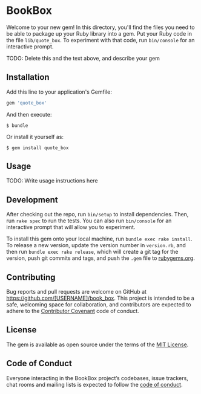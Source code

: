 # BookBox

Welcome to your new gem! In this directory, you'll find the files you need to be able to package up your Ruby library into a gem. Put your Ruby code in the file `lib/quote_box`. To experiment with that code, run `bin/console` for an interactive prompt.

TODO: Delete this and the text above, and describe your gem

## Installation

Add this line to your application's Gemfile:

```ruby
gem 'quote_box'
```

And then execute:

    $ bundle

Or install it yourself as:

    $ gem install quote_box

## Usage

TODO: Write usage instructions here

## Development

After checking out the repo, run `bin/setup` to install dependencies. Then, run `rake spec` to run the tests. You can also run `bin/console` for an interactive prompt that will allow you to experiment.

To install this gem onto your local machine, run `bundle exec rake install`. To release a new version, update the version number in `version.rb`, and then run `bundle exec rake release`, which will create a git tag for the version, push git commits and tags, and push the `.gem` file to [rubygems.org](https://rubygems.org).

## Contributing

Bug reports and pull requests are welcome on GitHub at https://github.com/[USERNAME]/book_box. This project is intended to be a safe, welcoming space for collaboration, and contributors are expected to adhere to the [Contributor Covenant](http://contributor-covenant.org) code of conduct.

## License

The gem is available as open source under the terms of the [MIT License](http://opensource.org/licenses/MIT).

## Code of Conduct

Everyone interacting in the BookBox project’s codebases, issue trackers, chat rooms and mailing lists is expected to follow the [code of conduct](https://github.com/[USERNAME]/book_box/blob/master/CODE_OF_CONDUCT.md).
